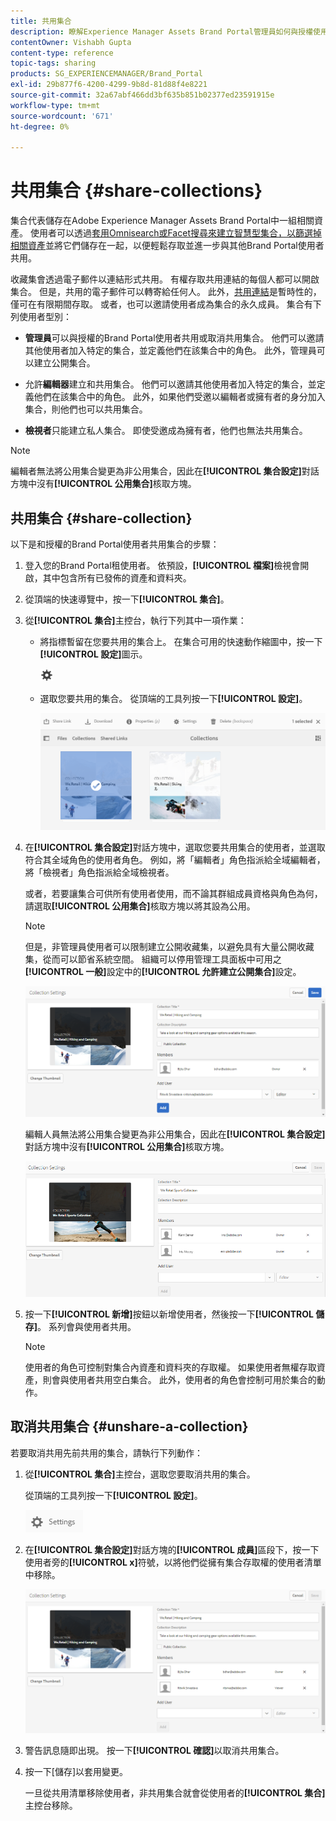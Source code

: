 ```yaml
---
title: 共用集合
description: 瞭解Experience Manager Assets Brand Portal管理員如何與授權使用者共用和取消共用集合或智慧型集合。 編輯者只能檢視和共用他們建立、與他們共用的收藏集和公開收藏集。
contentOwner: Vishabh Gupta
content-type: reference
topic-tags: sharing
products: SG_EXPERIENCEMANAGER/Brand_Portal
exl-id: 29b877f6-4200-4299-9b8d-81d88f4e8221
source-git-commit: 32a67abf466dd3bf635b851b02377ed23591915e
workflow-type: tm+mt
source-wordcount: '671'
ht-degree: 0%

---
```


# 共用集合 {#share-collections}

集合代表儲存在Adobe Experience Manager Assets Brand Portal中一組相關資產。 使用者可以透過[套用Omnisearch或Facet搜尋來建立智慧型集合，以篩選掉相關資產](brand-portal-searching.md)並將它們儲存在一起，以便輕鬆存取並進一步與其他Brand Portal使用者共用。

<!--The administrators can share and unshare a collection with the authorized Brand Portal users. Editors and viewers can view and share the collections created by them, shared with them, and public collections.-->

收藏集會透過電子郵件以連結形式共用。 有權存取共用連結的每個人都可以開啟集合。 但是，共用的電子郵件可以轉寄給任何人。 此外，[共用連結](https://experienceleague.adobe.com/en/docs/experience-manager-brand-portal/using/share/brand-portal-link-share)是暫時性的，僅可在有限期間存取。 或者，也可以邀請使用者成為集合的永久成員。 集合有下列使用者型別：

* **管理員**&#x200B;可以與授權的Brand Portal使用者共用或取消共用集合。 他們可以邀請其他使用者加入特定的集合，並定義他們在該集合中的角色。 此外，管理員可以建立公開集合。

* 允許&#x200B;**編輯器**&#x200B;建立和共用集合。 他們可以邀請其他使用者加入特定的集合，並定義他們在該集合中的角色。 此外，如果他們受邀以編輯者或擁有者的身分加入集合，則他們也可以共用集合。

* **檢視者**&#x200B;只能建立私人集合。 即使受邀成為擁有者，他們也無法共用集合。

>[!NOTE]
>
>編輯者無法將公用集合變更為非公用集合，因此在&#x200B;**[!UICONTROL 集合設定]**&#x200B;對話方塊中沒有&#x200B;**[!UICONTROL 公用集合]**&#x200B;核取方塊。

## 共用集合 {#share-collection}

以下是和授權的Brand Portal使用者共用集合的步驟：

1. 登入您的Brand Portal租使用者。 依預設，**[!UICONTROL 檔案]**&#x200B;檢視會開啟，其中包含所有已發佈的資產和資料夾。

1. 從頂端的快速導覽中，按一下&#x200B;**[!UICONTROL 集合]**。

1. 從&#x200B;**[!UICONTROL 集合]**&#x200B;主控台，執行下列其中一項作業：

   * 將指標暫留在您要共用的集合上。 在集合可用的快速動作縮圖中，按一下&#x200B;**[!UICONTROL 設定]**&#x200B;圖示。

     ![](assets/settings-icon.png)

   * 選取您要共用的集合。 從頂端的工具列按一下&#x200B;**[!UICONTROL 設定]**。

     ![](assets/collection-console.png)

1. 在&#x200B;**[!UICONTROL 集合設定]**&#x200B;對話方塊中，選取您要共用集合的使用者，並選取符合其全域角色的使用者角色。 例如，將「編輯者」角色指派給全域編輯者，將「檢視者」角色指派給全域檢視者。

   或者，若要讓集合可供所有使用者使用，而不論其群組成員資格與角色為何，請選取&#x200B;**[!UICONTROL 公用集合]**&#x200B;核取方塊以將其設為公用。

   >[!NOTE]
   >
   >但是，非管理員使用者可以限制建立公開收藏集，以避免具有大量公開收藏集，從而可以節省系統空間。 組織可以停用管理工具面板中可用之&#x200B;**[!UICONTROL 一般]**&#x200B;設定中的&#x200B;**[!UICONTROL 允許建立公開集合]**&#x200B;設定。

   ![](assets/collection_sharingadduser.png)

   編輯人員無法將公用集合變更為非公用集合，因此在&#x200B;**[!UICONTROL 集合設定]**&#x200B;對話方塊中沒有&#x200B;**[!UICONTROL 公用集合]**&#x200B;核取方塊。

   ![](assets/collection-setting-editor.png)

1. 按一下&#x200B;**[!UICONTROL 新增]**&#x200B;按鈕以新增使用者，然後按一下&#x200B;**[!UICONTROL 儲存]**。 系列會與使用者共用。

   >[!NOTE]
   >
   >使用者的角色可控制對集合內資產和資料夾的存取權。 如果使用者無權存取資產，則會與使用者共用空白集合。 此外，使用者的角色會控制可用於集合的動作。

## 取消共用集合 {#unshare-a-collection}

若要取消共用先前共用的集合，請執行下列動作：

1. 從&#x200B;**[!UICONTROL 集合]**&#x200B;主控台，選取您要取消共用的集合。

   從頂端的工具列按一下&#x200B;**[!UICONTROL 設定]**。

   ![](assets/collection_settings.png)

1. 在&#x200B;**[!UICONTROL 集合設定]**&#x200B;對話方塊的&#x200B;**[!UICONTROL 成員]**&#x200B;區段下，按一下使用者旁的&#x200B;**[!UICONTROL x]**&#x200B;符號，以將他們從擁有集合存取權的使用者清單中移除。

   ![](assets/unshare_collection.png)

1. 警告訊息隨即出現。 按一下&#x200B;**[!UICONTROL 確認]**&#x200B;以取消共用集合。

1. 按一下[儲存]以套用變更。**&#x200B;**

   一旦從共用清單移除使用者，非共用集合就會從使用者的&#x200B;**[!UICONTROL 集合]**&#x200B;主控台移除。

<!--
1. Click the overlay icon on the left, and choose **[!UICONTROL Navigation]**.

   ![](assets/contenttree-1.png)

1. From the siderail on the left, click **[!UICONTROL Collections]**.

   ![](assets/access_collections.png)

1. From the **[!UICONTROL Collections]** console, do one of the following:

    * Hover the pointer over the collection you want to share. From the quick action thumbnails available for the collection, click the **[!UICONTROL Settings]** icon.

   ![](assets/settings_thumbnail.png)

    * Select the collection you want to share. From the toolbar at the top, click **[!UICONTROL Settings]**.
    
   ![](assets/collection-sharing.png)

1. In the [!UICONTROL Collection Settings] dialog box, select the users or groups with whom you want to share the collection and select the role for a user or a group to match their global role. For example, assign the Editor role to a global editor, the Viewer role to a global viewer.

   Alternatively, to make the collection available to all users irrespective of their group membership and role, make it public by selecting the **[!UICONTROL Public Collection]** check-box.

   >[!NOTE]
   >
   >However, non-admin users can be restricted from creating public collections, to avoid having numerous public collections so that system space can be saved. Organizations can disable the **[!UICONTROL Allow public collections creation]** configuration from [!UICONTROL General] settings available in admin tools panel.

   ![](assets/collection_sharingadduser.png)

   Editors cannot change a public collection to a non-public collection and, therefore, do not have **[!UICONTROL Public Collection]** check-box available in **[!UICONTROL Collection Settings]** dialog.

   ![](assets/collection-setting-editor.png)

1. Select **[!UICONTROL Add]**, and then **[!UICONTROL Save]**. The collection is shared with the chosen users.

   >[!NOTE]
   >
   >A user's role governs access to the assets and folders inside a collection. If a user does not have access to assets, an empty collection is shared with the user. Also, a user's role governs the actions available for collections.

## Unshare a collection {#unshare-a-collection}

To unshare a previously shared collection, do the following:

1. From the **[!UICONTROL Collections]** console, select the collection you want to unshare.

   In the toolbar, click **[!UICONTROL Settings]**.

   ![](assets/collection_settings.png)

1. On the **[!UICONTROL Collection Settings]** dialog box, under **[!UICONTROL Members]**, click the **[!UICONTROL x]** symbol next to users or groups to remove them from the list of users you shared the collection with.

   ![](assets/unshare_collection.png)

1. In the warning message box, click **[!UICONTROL Confirm]** to confirm unshare.

   Click **[!UICONTROL Save]**.

1. Log in to Brand Portal with the credentials of the user you removed from the shared list. The collection is removed from the **[!UICONTROL Collections]** console.
-->
